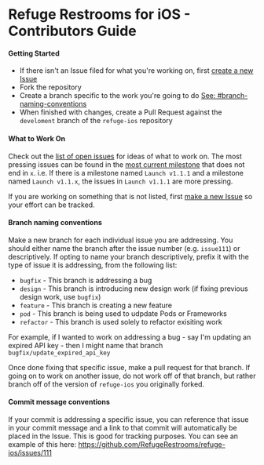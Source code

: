 Refuge Restrooms for iOS - Contributors Guide
============================================

#### Getting Started

* If there isn't an Issue filed for what you're working on, first [create a new Issue](https://github.com/RefugeRestrooms/refuge-ios/issues/new)
* Fork the repository
* Create a branch specific to the work you're going to do [See: #branch-naming-conventions](#branch-naming-conventions)
* When finished with changes, create a Pull Request against the `develoment` branch of the `refuge-ios` repository

#### What to Work On

Check out the [list of open issues](https://github.com/RefugeRestrooms/refuge-ios/issues) for ideas of what to work on. The most pressing issues can be found in the [most current milestone](https://github.com/RefugeRestrooms/refuge-ios/milestones) that does not end in `x`. i.e. If there is a milestone named `Launch v1.1.1` and a milestone named `Launch v1.1.x`, the issues in `Launch v1.1.1` are more pressing.

If you are working on something that is not listed, first [make a new Issue](https://github.com/RefugeRestrooms/refuge-ios/issues/new) so your effort can be tracked.

#### Branch naming conventions

Make a new branch for each individual issue you are addressing. You should either name the branch after the issue number (e.g. `issue111`) or descriptively. If opting to name your branch descriptively, prefix it with the type of issue it is addressing, from the following list:

* `bugfix` - This branch is addressing a bug
* `design` - This branch is introducing new design work (if fixing previous design work, use `bugfix`)
* `feature` - This branch is creating a new feature
* `pod` - This branch is being used to udpdate Pods or Frameworks
* `refactor` - This branch is used solely to refactor exisiting work

For example, if I wanted to work on addressing a bug - say I'm updating an expired API key - then I might name that branch `bugfix/update_expired_api_key`

Once done fixing that specific issue, make a pull request for that branch. If going on to work on another issue, do not work off of that branch, but rather branch off of the version of `refuge-ios` you originally forked.

#### Commit message conventions

If your commit is addressing a specific issue, you can reference that issue in your commit message and a link to that commit will automatically be placed in the Issue. This is good for tracking purposes. You can see an example of this here: https://github.com/RefugeRestrooms/refuge-ios/issues/111

